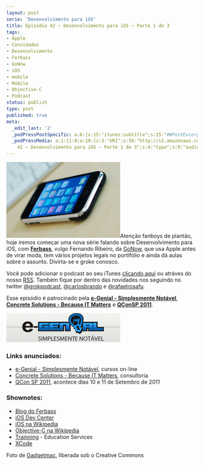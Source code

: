 ```yaml
---
layout: post
serie: 'Desenvolvimento para iOS'
title: Episódio 42 – Desenvolvimento para iOS – Parte 1 de 3
tags:
- Apple
- Convidados
- Desenvolvimento
- Ferbass
- GoNow
- iOS
- mobile
- Mobile
- Objective-C
- Podcast
status: publish
type: post
published: true
meta:
  _edit_last: '2'
  _podPressPostSpecific: a:6:{s:15:"itunes:subtitle";s:15:"##PostExcerpt##";s:14:"itunes:summary";s:15:"##PostExcerpt##";s:15:"itunes:keywords";s:17:"##WordPressCats##";s:13:"itunes:author";s:10:"##Global##";s:15:"itunes:explicit";s:7:"Default";s:12:"itunes:block";s:7:"Default";}
  _podPressMedia: a:1:{i:0;a:10:{s:3:"URI";s:58:"http://s3.amazonaws.com/grokpodcast/grokpodcast-42-ios.mp3";s:5:"title";s:58:"Episódio
    42 – Desenvolvimento para iOS – Parte 1 de 3";s:4:"type";s:9:"audio_mp3";s:4:"size";s:8:"16234193";s:8:"duration";s:5:"16:52";s:12:"previewImage";s:77:"http://grokpodcast.com/wp-content/plugins/podpress/images/vpreview_center.png";s:10:"dimensionW";s:1:"0";s:10:"dimensionH";s:1:"0";s:3:"rss";s:2:"on";s:4:"atom";s:2:"on";}}
---
```

<img class="alignleft size-full wp-image-209" title="erlang_programming" src="/images/2011/08/iphone.jpg" alt="" width="300" height="200" />Atenção fanboys de plantão, hoje iremos começar uma nova série falando sobre Desenvolvimento para iOS, com <strong><a href="http://twitter.com/fer_bass" target="_blank">Ferbass</a></strong>, vulgo Fernando Ribeiro, da <a href="http://gonow.com.br" target="_blank">GoNow</a>, que usa Apple antes de virar moda, tem vários projetos legais no portifólio e ainda dá aulas sobre o assunto. Divirta-se e groke conosco.

Você pode adicionar o podcast ao seu iTunes <a href="http://itunes.apple.com/us/podcast/grok-podcast/id393122038" target="_blank">clicando aqui</a> ou atráves do nosso <a href="http://grokpodcast.com/feed/" target="_blank">RSS</a>. Também fique por dentro das novidades nos seguindo no twitter <a href="http://twitter.com/GrokPodcast" target="_blank">@grokpodcast</a>, <a href="http://twitter.com/#!/carlosbrando" target="_blank">@carlosbrando</a> e <a href="http://twitter.com/#!/rafaelrosafu" target="_blank">@rafaelrosafu</a>.

Esse episódio é patrocinado pela <strong><a href="http://www.egenial.com.br" target="_blank">e-Genial - Simplesmente Notável</a></strong>, <strong><a href="http://www.concretesolutions.com.br" target="_blank">Concrete Solutions -  Because IT Matters</a></strong> e <strong><a href="http://qconsp.com" target="_blank">QConSP 2011</a></strong>.

<img title="Patrocinadores do Grok Podcast" src="/images/2011/08/grok_42.gif" alt="" width="300" height="77" />
<h3>Links anunciados:</h3>
<ul>
	<li><a href="http://www.egenial.com.br" target="_blank">e-Genial - Simplesmente Notável</a>, cursos on-line</li>
	<li><a href="http://www.concretesolutions.com.br" target="_blank">Concrete Solutions - Because IT Matters</a>, consultoria</li>
	<li><a href="http://qconsp.com" target="_blank">QCon SP 2011</a>, acontece dias 10 e 11 de Setembro de 2011</li>
</ul>

<h3>Shownotes:</h3>
<ul>
	<li><a href="http://www.ferbass.com/" target="_blank">Blog do Ferbass</a></li>
	<li><a href="http://developer.apple.com/devcenter/ios/" target="_blank">iOS Dev Center</a></li>
	<li><a href="http://en.wikipedia.org/wiki/IOS_(Apple)" target="_blank">iOS na Wikipedia</a></li>
	<li><a href="http://en.wikipedia.org/wiki/Objective-C" target="_blank">Objective-C na Wikipedia</a></li>
	<li><a href="http://www.trainning.com.br/" target="_blank">Trainning</a> - Education Services</li>
	<li><a href="http://developer.apple.com/xcode/" target="_blank">XCode</a></li>
</ul>
Foto de <a href="http://www.flickr.com/photos/schneidermac/4020881573/" target="_blank">Gadgetmac</a>, liberada sob o Creative Commons
